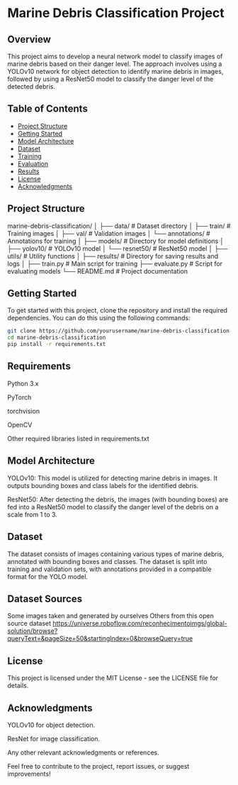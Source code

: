# Marine Debris Classification Project

## Overview

This project aims to develop a neural network model to classify images of marine debris based on their danger level. The approach involves using a YOLOv10 network for object detection to identify marine debris in images, followed by using a ResNet50 model to classify the danger level of the detected debris.

## Table of Contents

- [Project Structure](#project-structure)
- [Getting Started](#getting-started)
- [Model Architecture](#model-architecture)
- [Dataset](#dataset)
- [Training](#training)
- [Evaluation](#evaluation)
- [Results](#results)
- [License](#license)
- [Acknowledgments](#acknowledgments)

## Project Structure

marine-debris-classification/ │ ├── data/ # Dataset directory │ ├── train/ # Training images │ ├── val/ # Validation images │ └── annotations/ # Annotations for training │ ├── models/ # Directory for model definitions │ ├── yolov10/ # YOLOv10 model │ └── resnet50/ # ResNet50 model │ ├── utils/ # Utility functions │ ├── results/ # Directory for saving results and logs │ ├── train.py # Main script for training ├── evaluate.py # Script for evaluating models └── README.md # Project documentation


## Getting Started

To get started with this project, clone the repository and install the required dependencies. You can do this using the following commands:

```bash
git clone https://github.com/yourusername/marine-debris-classification.git
cd marine-debris-classification
pip install -r requirements.txt
```

## Requirements
Python 3.x

PyTorch

torchvision

OpenCV

Other required libraries listed in requirements.txt

## Model Architecture
YOLOv10: This model is utilized for detecting marine debris in images. It outputs bounding boxes and class labels for the identified debris.

ResNet50: After detecting the debris, the images (with bounding boxes) are fed into a ResNet50 model to classify the danger level of the debris on a scale from 1 to 3.

## Dataset
The dataset consists of images containing various types of marine debris, annotated with bounding boxes and classes. The dataset is split into training and validation sets, with annotations provided in a compatible format for the YOLO model. 

## Dataset Sources
Some images taken and generated by ourselves
Others from this open source dataset https://universe.roboflow.com/reconhecimentoimgs/global-solution/browse?queryText=&pageSize=50&startingIndex=0&browseQuery=true

## License
This project is licensed under the MIT License - see the LICENSE file for details.

## Acknowledgments
YOLOv10 for object detection.

ResNet for image classification.

Any other relevant acknowledgments or references.

Feel free to contribute to the project, report issues, or suggest improvements!
